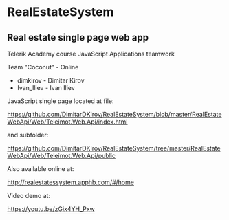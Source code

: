 # RealEstateSystem
## Real estate single page web app

Telerik Academy course JavaScript Applications teamwork

Team "Coconut" - Online

- dimkirov - Dimitar Kirov
- Ivan_Iliev - Ivan Iliev

JavaScript single page located at file: 

https://github.com/DimitarDKirov/RealEstateSystem/blob/master/RealEstateWebApi/Web/Teleimot.Web.Api/index.html 

and subfolder:

https://github.com/DimitarDKirov/RealEstateSystem/tree/master/RealEstateWebApi/Web/Teleimot.Web.Api/public 

Also available online at:

http://realestatessystem.apphb.com/#/home

Video demo at:

https://youtu.be/zGix4YH_Pxw
